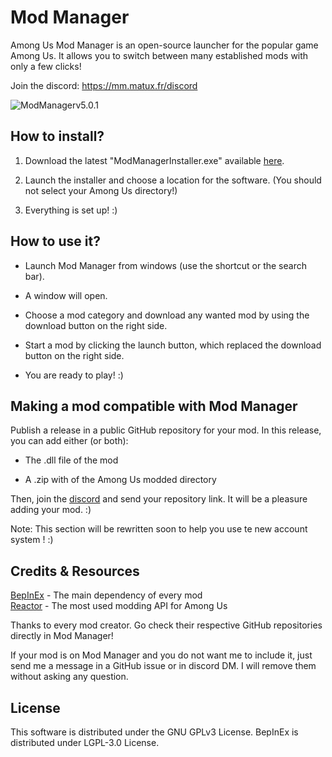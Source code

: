 # Mod Manager
Among Us Mod Manager is an open-source launcher for the popular game Among Us. It allows you to switch between many established mods with only a few clicks!

Join the discord: https://mm.matux.fr/discord

![ModManagerv5.0.1](https://amodsus.com/attachments/1642431805864-png.530/)

## How to install?

1. Download the latest "ModManagerInstaller.exe" available [here](https://mm.matux.fr/latest).

3. Launch the installer and choose a location for the software. (You should not select your Among Us directory!)

4. Everything is set up! :)

## How to use it?

- Launch Mod Manager from windows (use the shortcut or the search bar).

- A window will open.

- Choose a mod category and download any wanted mod by using the download button on the right side.

- Start a mod by clicking the launch button, which replaced the download button on the right side.

- You are ready to play! :)

## Making a mod compatible with Mod Manager

Publish a release in a public GitHub repository for your mod. In this release, you can add either (or both):

- The .dll file of the mod

- A .zip with of the Among Us modded directory

Then, join the [discord](https://mm.matux.fr/discord) and send your repository link. It will be a pleasure adding your mod. :)

Note: This section will be rewritten soon to help you use te new account system ! :)

## Credits & Resources

[BepInEx](https://github.com/NuclearPowered/BepInEx) - The main dependency of every mod\
[Reactor](https://github.com/NuclearPowered/Reactor) - The most used modding API for Among Us

Thanks to every mod creator. Go check their respective GitHub repositories directly in Mod Manager!

If your mod is on Mod Manager and you do not want me to include it, just send me a message in a GitHub issue or in discord DM. I will remove them without asking any question.

## License

This software is distributed under the GNU GPLv3 License. BepInEx is distributed under LGPL-3.0 License.
